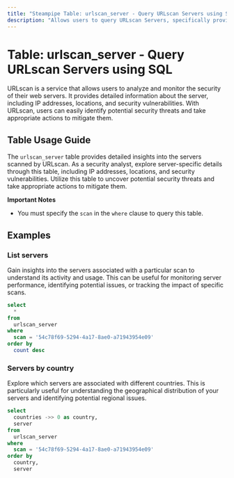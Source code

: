 ```yaml
---
title: "Steampipe Table: urlscan_server - Query URLscan Servers using SQL"
description: "Allows users to query URLscan Servers, specifically providing insights into server details and potential security vulnerabilities."
---
```


# Table: urlscan_server - Query URLscan Servers using SQL

URLscan is a service that allows users to analyze and monitor the security of their web servers. It provides detailed information about the server, including IP addresses, locations, and security vulnerabilities. With URLscan, users can easily identify potential security threats and take appropriate actions to mitigate them.

## Table Usage Guide

The `urlscan_server` table provides detailed insights into the servers scanned by URLscan. As a security analyst, explore server-specific details through this table, including IP addresses, locations, and security vulnerabilities. Utilize this table to uncover potential security threats and take appropriate actions to mitigate them.

**Important Notes**
- You must specify the `scan` in the `where` clause to query this table.

## Examples

### List servers
Gain insights into the servers associated with a particular scan to understand its activity and usage. This can be useful for monitoring server performance, identifying potential issues, or tracking the impact of specific scans.

```sql
select
  *
from
  urlscan_server
where
  scan = '54c78f69-5294-4a17-8ae0-a71943954e09'
order by
  count desc
```

### Servers by country
Explore which servers are associated with different countries. This is particularly useful for understanding the geographical distribution of your servers and identifying potential regional issues.

```sql
select
  countries ->> 0 as country,
  server
from
  urlscan_server
where
  scan = '54c78f69-5294-4a17-8ae0-a71943954e09'
order by
  country,
  server
```